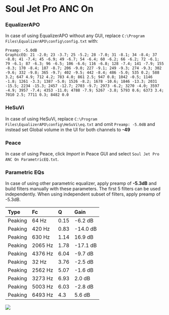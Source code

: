 # Soul Jet Pro ANC On

### EqualizerAPO
In case of using EqualizerAPO without any GUI, replace `C:\Program Files\EqualizerAPO\config\config.txt`
with:
```
Preamp: -5.0dB
GraphicEQ: 21 -2.0; 23 -3.7; 25 -5.2; 28 -7.0; 31 -8.1; 34 -8.4; 37 -8.0; 41 -7.4; 45 -6.9; 49 -6.7; 54 -6.4; 60 -6.2; 66 -6.2; 72 -6.1; 79 -6.1; 87 -6.3; 96 -6.5; 106 -6.6; 116 -6.8; 128 -7.4; 141 -7.9; 155 -8.3; 170 -8.4; 187 -8.7; 206 -9.0; 227 -9.1; 249 -9.3; 274 -9.3; 302 -9.6; 332 -9.8; 365 -9.7; 402 -9.5; 442 -8.4; 486 -5.0; 535 0.2; 588 3.2; 647 4.9; 712 4.2; 783 4.0; 861 2.5; 947 0.8; 1042 -0.5; 1146 -1.8; 1261 -3.3; 1387 -5.0; 1526 -8.2; 1678 -10.6; 1846 -13.3; 2031 -15.5; 2234 -15.3; 2457 -12.7; 2703 -9.7; 2973 -6.2; 3270 -4.0; 3597 -4.9; 3957 -7.4; 4353 -11.0; 4788 -7.9; 5267 -3.8; 5793 0.6; 6373 3.4; 7010 2.5; 7711 0.3; 8482 0.0
```

### HeSuVi
In case of using HeSuVi, replace `C:\Program Files\EqualizerAPO\config\HeSuVi\eq.txt` and omit `Preamp:
-5.0dB` and instead set Global volume in the UI for both channels to **-49**

### Peace
In case of using Peace, click *Import* in Peace GUI and select `Soul Jet Pro ANC On ParametricEQ.txt`.

### Parametric EQs
In case of using other parametric equalizer, apply preamp of **-5.3dB** and build filters manually
with these parameters. The first 5 filters can be used independently.
When using independent subset of filters, apply preamp of -5.3dB.

| Type    | Fc      |    Q | Gain     |
|:--------|:--------|:-----|:---------|
| Peaking | 64 Hz   | 0.15 | -6.2 dB  |
| Peaking | 420 Hz  | 0.83 | -14.0 dB |
| Peaking | 630 Hz  | 1.14 | 16.9 dB  |
| Peaking | 2065 Hz | 1.78 | -17.1 dB |
| Peaking | 4376 Hz | 6.04 | -9.7 dB  |
| Peaking | 32 Hz   | 3.76 | -2.5 dB  |
| Peaking | 2562 Hz | 5.07 | -1.6 dB  |
| Peaking | 3273 Hz | 6.93 | 2.0 dB   |
| Peaking | 5003 Hz | 6.03 | -2.8 dB  |
| Peaking | 6493 Hz | 4.3  | 5.6 dB   |

![](https://raw.githubusercontent.com/jaakkopasanen/AutoEq/master/results/innerfidelity/sbaf-serious/Soul%20Jet%20Pro%20ANC%20On/Soul%20Jet%20Pro%20ANC%20On.png)